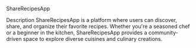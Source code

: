 ShareRecipesApp

Description
ShareRecipesApp is a platform where users can discover, share, and organize their favorite recipes. Whether you're a seasoned chef or a beginner in the kitchen, ShareRecipesApp provides a community-driven space to explore diverse cuisines and culinary creations.
